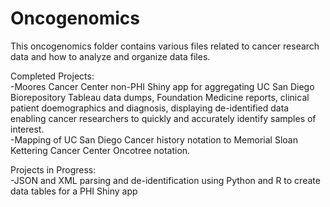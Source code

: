 # Oncogenomics

This oncogenomics folder contains various files related to cancer research data and how to analyze and organize data files. 

Completed Projects:
<br>
-Moores Cancer Center non-PHI Shiny app for aggregating UC San Diego Biorepository Tableau data dumps, Foundation Medicine reports, clinical patient doemographics and diagnosis, displaying de-identified data enabling cancer researchers to quickly and accurately identify samples of interest. 
<br>
-Mapping of UC San Diego Cancer history notation to Memorial Sloan Kettering Cancer Center Oncotree notation.

Projects in Progress:
<br>
-JSON and XML parsing and de-identification using Python and R to create data tables for a PHI Shiny app
